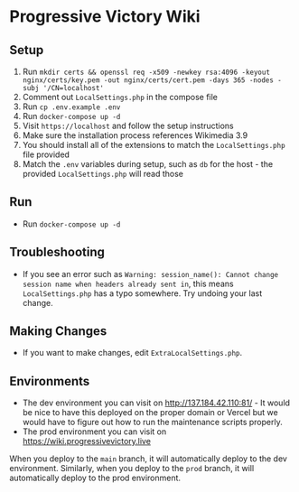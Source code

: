 # Progressive Victory Wiki

## Setup

1. Run `mkdir certs && openssl req -x509 -newkey rsa:4096 -keyout nginx/certs/key.pem -out nginx/certs/cert.pem -days 365 -nodes -subj '/CN=localhost'`
2. Comment out `LocalSettings.php` in the compose file
3. Run `cp .env.example .env`
4. Run `docker-compose up -d`
5. Visit `https://localhost` and follow the setup instructions
6. Make sure the installation process references Wikimedia 3.9
7. You should install all of the extensions to match the `LocalSettings.php` file provided
8. Match the `.env` variables during setup, such as `db` for the host - the provided `LocalSettings.php` will read those

## Run

* Run `docker-compose up -d`

## Troubleshooting

* If you see an error such as `Warning: session_name(): Cannot change session name when headers already sent in`, this means `LocalSettings.php` has a typo somewhere. Try undoing your last change.

## Making Changes

* If you want to make changes, edit `ExtraLocalSettings.php`.

## Environments

* The dev environment you can visit on http://137.184.42.110:81/ - It would be nice to have this deployed on the proper domain or Vercel but we would have to figure out how to run the maintenance scripts properly.
* The prod environment you can visit on https://wiki.progressivevictory.live

When you deploy to the `main` branch, it will automatically deploy to the dev environment. Similarly, when you deploy to the `prod` branch, it will automatically deploy to the prod environment.

